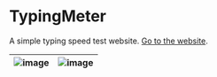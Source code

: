 # TypingMeter
A simple typing speed test website. [Go to the website](https://deddyromnan.github.io/typingmeter).

|![image](https://user-images.githubusercontent.com/14845590/175569825-1731c314-ed1c-453e-b8ca-9583d5f86ef0.png)|![image](https://user-images.githubusercontent.com/14845590/175569563-5964285c-2e1a-483b-8fb4-4aa861cbf149.png)|
|-|-|
